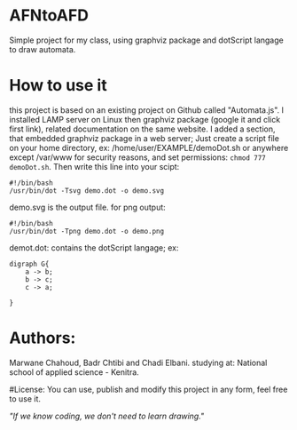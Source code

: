 # AFNtoAFD
Simple project for my class, using graphviz package and dotScript langage to draw automata.

# How to use it
this project is based on an existing project on Github called "Automata.js".
I installed LAMP server on Linux then graphviz package (google it and click first link), related documentation on the same website.
I added a section, that embedded graphviz package in a web server; Just create a script file on your home directory, ex: /home/user/EXAMPLE/demoDot.sh or anywhere except /var/www for security reasons, and set permissions: ```chmod 777 demoDot.sh```.
Then write this line into your scipt:
```
#!/bin/bash
/usr/bin/dot -Tsvg demo.dot -o demo.svg
```
demo.svg is the output file.
for png output:
```
#!/bin/bash
/usr/bin/dot -Tpng demo.dot -o demo.png
```
demot.dot: contains the dotScript langage; ex:
```
digraph G{
	a -> b;
	b -> c;
	c -> a;

}
```
# Authors:
Marwane Chahoud, Badr Chtibi and Chadi Elbani.
studying at: National school of applied science - Kenitra.

#License:
You can use, publish and modify this project in any form, feel free to use it.

_*"If we know coding, we don't need to learn drawing."*_
